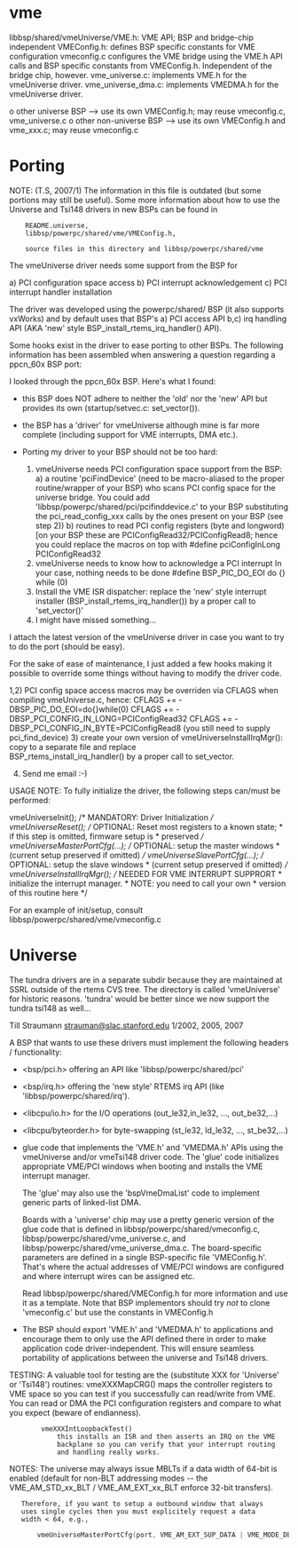 vme
===

libbsp/shared/vmeUniverse/VME.h: VME API; BSP and bridge-chip independent
VMEConfig.h:    defines BSP specific constants for VME configuration
vmeconfig.c     configures the VME bridge using the VME.h API calls
                and BSP specific constants from VMEConfig.h.
                Independent of the bridge chip, however.
vme_universe.c: implements VME.h for the vmeUniverse driver.
vme_universe_dma.c: implements VMEDMA.h for the vmeUniverse driver.

o  other universe BSP     --> use its own VMEConfig.h; may reuse vmeconfig.c, vme_universe.c
o  other non-universe BSP --> use its own VMEConfig.h and vme_xxx.c; may reuse vmeconfig.c


Porting
=======
NOTE: (T.S, 2007/1) The information in this file is outdated
      (but some portions may still be useful). Some more information
	  about how to use the Universe and Tsi148 drivers in new BSPs
	  can be found in

	  	README.universe,
		libbsp/powerpc/shared/vme/VMEConfig.h,

		source files in this directory and libbsp/powerpc/shared/vme

The vmeUniverse driver needs some support from the BSP for

a) PCI configuration space access
b) PCI interrupt acknowledgement
c) PCI interrupt handler installation

The driver was developed using the powerpc/shared/ BSP
(it also supports vxWorks) and by default uses that BSP's
a) PCI access API
b,c) irq handling API (AKA 'new' style BSP_install_rtems_irq_handler()
   API).

Some hooks exist in the driver to ease porting to other BSPs.
The following information has been assembled when answering a
question regarding a ppcn_60x BSP port:

I looked through the ppcn_60x BSP. Here's what I found:

 - this BSP does NOT adhere to neither the 'old' nor the 'new' API
   but provides its own (startup/setvec.c: set_vector()).
 - the BSP has a 'driver' for vmeUniverse although mine is far more
   complete (including support for VME interrupts, DMA etc.).
 - Porting my driver to your BSP should not be too hard:
  
   1) vmeUniverse needs PCI configuration space support from the
      BSP:
        a) a routine 'pciFindDevice' (need to be macro-aliased
           to the proper routine/wrapper of your BSP) who scans
           PCI config space for the universe bridge.
           You could add 'libbsp/powerpc/shared/pci/pcifinddevice.c'
           to your BSP substituting the pci_read_config_xxx calls
           by the ones present on your BSP (see step 2))
        b) routines to read PCI config registers (byte and longword)
           [on your BSP these are PCIConfigRead32/PCIConfigRead8;
           hence you could replace the macros on top with
            #define pciConfigInLong PCIConfigRead32
   2) vmeUniverse needs to know how to acknowledge a PCI interrupt
      In your case, nothing needs to be done
            #define BSP_PIC_DO_EOI do {} while (0)
   3) Install the VME ISR dispatcher: replace the 'new' style
      interrupt installer (BSP_install_rtems_irq_handler()) by
      a proper call to 'set_vector()'
   4) I might have missed something... 

I attach the latest version of the vmeUniverse driver in case you want
to try to do the port (should be easy).

For the sake of ease of maintenance, I just added a few hooks making it
possible to override some things without having to modify the driver code.

 1,2) PCI config space access macros may be overriden via CFLAGS
      when compiling vmeUniverse.c, hence:
      CFLAGS += -DBSP_PIC_DO_EOI=do{}while(0)
      CFLAGS += -DBSP_PCI_CONFIG_IN_LONG=PCIConfigRead32
      CFLAGS += -DBSP_PCI_CONFIG_IN_BYTE=PCIConfigRead8
      (you still need to supply pci_find_device)
 3)   create your own version of vmeUniverseInstallIrqMgr():
      copy to a separate file and replace   
      BSP_rtems_install_irq_handler() by a proper call to set_vector.
 
 4)   Send me email :-)

USAGE NOTE: To fully initialize the driver, the following steps can/must
be performed:

 vmeUniverseInit();  /* MANDATORY: Driver Initialization */
 vmeUniverseReset(); /* OPTIONAL: Reset most registers to a known state; 
                      * if this step is omitted, firmware setup is
                      * preserved
                      */
 vmeUniverseMasterPortCfg(...); /* OPTIONAL: setup the master windows
                                 * (current setup preserved if omitted)
                                 */
 vmeUniverseSlavePortCfg(...);  /* OPTIONAL: setup the slave windows
                                 * (current setup preserved if omitted)
                                 */
 vmeUniverseInstallIrqMgr();    /* NEEDED FOR VME INTERRUPT SUPPRORT
                                 * initialize the interrupt manager.
                                 * NOTE: you need to call your own
                                 * version of this routine here
                                 */

For an example of init/setup, consult libbsp/powerpc/shared/vme/vmeconfig.c


Universe
========
The tundra drivers are in a separate subdir
because they are maintained at SSRL outside of the
rtems CVS tree. The directory is called 'vmeUniverse'
for historic reasons. 'tundra' would be better
since we now support the tundra tsi148 as well...

Till Straumann <strauman@slac.stanford.edu> 1/2002, 2005, 2007

A BSP that wants to use these drivers
must implement the following headers / functionality:
 - <bsp/pci.h> offering an API like 'libbsp/powerpc/shared/pci'
 - <bsp/irq.h> offering the 'new style' RTEMS irq API
   (like 'libbsp/powerpc/shared/irq').
 - <libcpu/io.h>   for the I/O operations (out_le32,in_le32, ..., out_be32,...)
 - <libcpu/byteorder.h> for byte-swapping (st_le32, ld_le32, ..., st_be32,...)
 - glue code that implements the 'VME.h' and 'VMEDMA.h' APIs
   using the vmeUniverse and/or vmeTsi148 driver code.
   The 'glue' code initializes appropriate VME/PCI windows when booting
   and installs the VME interrupt manager.

   The 'glue' may also use the 'bspVmeDmaList' code to implement generic
   parts of linked-list DMA.

   Boards with a 'universe' chip may use a pretty generic version of
   the glue code that is defined in libbsp/powerpc/shared/vmeconfig.c,
   libbsp/powerpc/shared/vme_universe.c, and 
   libbsp/powerpc/shared/vme_universe_dma.c. The board-specific parameters
   are defined in a single BSP-specific file 'VMEConfig.h'. That's where
   the actual addresses of VME/PCI windows are configured and where
   interrupt wires can be assigned etc.

   Read libbsp/powerpc/shared/VMEConfig.h for more information and use
   it as a template. Note that BSP implementors should try *not* to
   clone 'vmeconfig.c' but use the constants in VMEConfig.h

 - The BSP should export 'VME.h' and 'VMEDMA.h' to applications
   and encourage them to only use the API defined there in order
   to make application code driver-independent. This will ensure
   seamless portability of applications between the universe and Tsi148
   drivers.
   

TESTING: A valuable tool for testing are the (substitute XXX for
         'Universe' or 'Tsi148') routines:
			vmeXXXMapCRG() 
				maps the controller registers to VME space so you
				can test if you successfully can read/write from VME.
				You can read or DMA the PCI configuration registers
				and compare to what you expect (beware of endianness).

		 	vmeXXXIntLoopbackTest()
				this installs an ISR and then asserts an IRQ on the VME
				backplane so you can verify that your interrupt routing
				and handling really works.

NOTES: The universe may always issue MBLTs if a data width of 64-bit
       is enabled (default for non-BLT addressing modes -- the 
	   VME_AM_STD_xx_BLT / VME_AM_EXT_xx_BLT enforce 32-bit transfers).

	   Therefore, if you want to setup a outbound window that always
	   uses single cycles then you must explicitely request a data
	   width < 64, e.g.,
```c
       vmeUniverseMasterPortCfg(port, VME_AM_EXT_SUP_DATA | VME_MODE_DBW32, vme_addr, pci_addr, size);
```	   
